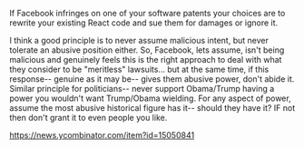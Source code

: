 If Facebook infringes on one of your software patents your choices are to rewrite your existing React code and sue them for damages or ignore it.

I think a good principle is to never assume malicious intent, but never tolerate an abusive position either.
So, Facebook, lets assume, isn't being malicious and genuinely feels this is the right approach to deal with what they consider to be "meritless" lawsuits... but at the same time, if this response-- genuine as it may be-- gives them abusive power, don't abide it.
Similar principle for politicians-- never support Obama/Trump having a power you wouldn't want Trump/Obama wielding.
For any aspect of power, assume the most abusive historical figure has it-- should they have it? IF not then don't grant it to even people you like.

https://news.ycombinator.com/item?id=15050841
